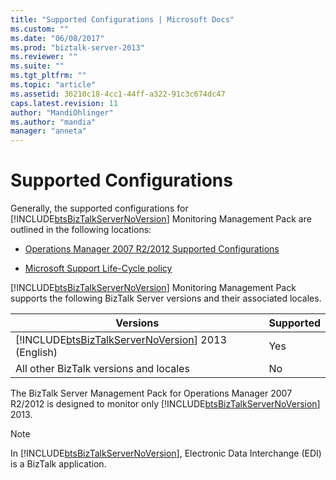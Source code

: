 ```yaml
---
title: "Supported Configurations | Microsoft Docs"
ms.custom: ""
ms.date: "06/08/2017"
ms.prod: "biztalk-server-2013"
ms.reviewer: ""
ms.suite: ""
ms.tgt_pltfrm: ""
ms.topic: "article"
ms.assetid: 36210c18-4cc1-44ff-a322-91c3c674dc47
caps.latest.revision: 11
author: "MandiOhlinger"
ms.author: "mandia"
manager: "anneta"
---
```

# Supported Configurations
Generally, the supported configurations for [!INCLUDE[btsBizTalkServerNoVersion](../includes/btsbiztalkservernoversion-md.md)] Monitoring Management Pack are outlined in the following locations:  
  
-   [Operations Manager 2007 R2/2012 Supported Configurations](http://go.microsoft.com/fwlink/?LinkId=90676)  
  
-   [Microsoft Support Life-Cycle policy](http://go.microsoft.com/fwlink/?LinkId=123820)  
  
 [!INCLUDE[btsBizTalkServerNoVersion](../includes/btsbiztalkservernoversion-md.md)] Monitoring Management Pack supports the following BizTalk Server versions and their associated locales.  
  
|Versions|Supported|  
|--------------|---------------|  
|[!INCLUDE[btsBizTalkServerNoVersion](../includes/btsbiztalkservernoversion-md.md)] 2013 (English)|Yes|  
|All other BizTalk versions and locales|No|  
  
 The BizTalk Server Management Pack for Operations Manager 2007 R2/2012 is designed to monitor only [!INCLUDE[btsBizTalkServerNoVersion](../includes/btsbiztalkservernoversion-md.md)] 2013.  
  
> [!NOTE]  
>  In [!INCLUDE[btsBizTalkServerNoVersion](../includes/btsbiztalkservernoversion-md.md)], Electronic Data Interchange (EDI) is a BizTalk application.